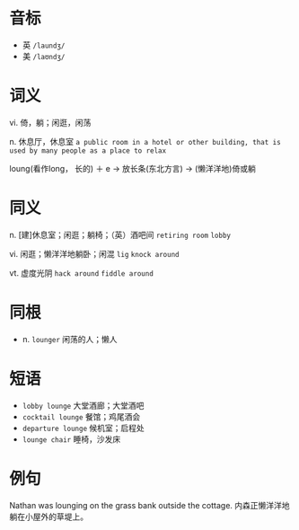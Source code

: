# 音标

- 英 `/laundʒ/`
- 美 `/laʊndʒ/`

# 词义

vi. 倚，躺；闲逛，闲荡


n. 休息厅，休息室
`a public room in a hotel or other building, that is used by many people as a place to relax`



loung(看作long， 长的) ＋ e → 放长条(东北方言) → (懒洋洋地)倚或躺

# 同义

n. [建]休息室；闲逛；躺椅；（英）酒吧间
`retiring room` `lobby`

vi. 闲逛；懒洋洋地躺卧；闲混
`lig` `knock around`

vt. 虚度光阴
`hack around` `fiddle around`

# 同根

- n. `lounger` 闲荡的人；懒人

# 短语

- `lobby lounge` 大堂酒廊；大堂酒吧
- `cocktail lounge` 餐馆；鸡尾酒会
- `departure lounge` 候机室；启程处
- `lounge chair` 睡椅，沙发床

# 例句

Nathan was lounging on the grass bank outside the cottage.
内森正懒洋洋地躺在小屋外的草堤上。


